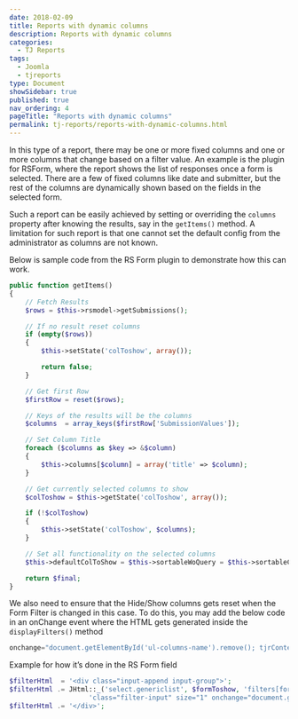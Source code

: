 ```yaml
---
date: 2018-02-09
title: Reports with dynamic columns
description: Reports with dynamic columns
categories:
  - TJ Reports
tags:
  - Joomla
  - tjreports
type: Document
showSidebar: true
published: true
nav_ordering: 4
pageTitle: "Reports with dynamic columns"
permalink: tj-reports/reports-with-dynamic-columns.html
---
```


In this type of a report, there may be one or more fixed columns and one or more columns that change based on a filter value. An example is the plugin for RSForm, where the report shows the list of responses once a form is selected. There are a few of fixed columns like date and submitter, but the rest of the columns are dynamically shown based on the fields in the selected form. 

Such a report can be easily achieved by setting or overriding the `columns` property after knowing the results, say in the `getItems()` method. A limitation for such report is that one cannot set the default config from the administrator as columns are not known.

Below is sample code from the RS Form plugin to demonstrate how this can work.

```php
public function getItems()
{
	// Fetch Results
	$rows = $this->rsmodel->getSubmissions();

	// If no result reset columns
	if (empty($rows))
	{
		$this->setState('colToshow', array());

		return false;
	}

	// Get first Row
	$firstRow = reset($rows);

	// Keys of the results will be the columns
	$columns  = array_keys($firstRow['SubmissionValues']);

	// Set Column Title
	foreach ($columns as $key => &$column)
	{
		$this->columns[$column] = array('title' => $column);
	}

	// Get currently selected columns to show
	$colToshow = $this->getState('colToshow', array());

	if (!$colToshow)
	{
		$this->setState('colToshow', $columns);
	}

	// Set all functionality on the selected columns
	$this->defaultColToShow = $this->sortableWoQuery = $this->sortableColumns  = $this->showhideCols = $columns;

	return $final;
}
```

We also need to ensure that the Hide/Show columns gets reset when the Form Filter is changed in this case. To do this, you may add the below code in an onChange event where the HTML gets generated inside the `displayFilters()` method

```javascript
onchange="document.getElementById('ul-columns-name').remove(); tjrContentUI.report.submitTJRData();"
```

Example for how it’s done in the RS Form field
```php
$filterHtml  = '<div class="input-append input-group">';
$filterHtml .= JHtml::_('select.genericlist', $formToshow, 'filters[formid]',
					'class="filter-input" size="1" onchange="document.getElementById(\'ul-columns-name\').remove();tjrContentUI.report.submitTJRData();"', 'value', 'text', $searchValue);
$filterHtml	.= '</div>';
```


